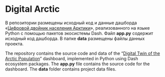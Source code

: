 # Digital Arctic
В репозитории размещены исходный код и данные дашборда «[Цифровой двойник населения Арктики](https://digital-arctic.ru/)», реализованного на языке Python с помощью пакетов экосистемы Dash. Файл **app.py** содержит исходный код дашборда. В папке **data** размещены файлы данных проекта.

The repository contains the source code and data of the “[Digital Twin of the Arctic Population](https://digital-arctic.ru/)” dashboard, implemented in Python using Dash ecosystem packages. The **app.py** file contains the source code for the dashboard. The **data** folder contains project data files.